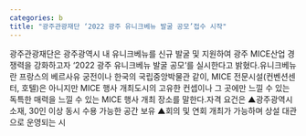 ```yaml
---
categories: b
title: "광주관광재단 ‘2022 광주 유니크베뉴 발굴 공모’접수 시작"
---
```

광주관광재단은 광주광역시 내 유니크베뉴를 신규 발굴 및 지원하여 광주 MICE산업 경쟁력을 강화하고자 ‘2022 광주 유니크베뉴 발굴 공모’를 실시한다고 밝혔다.유니크베뉴란 프랑스의 베르사유 궁전이나 한국의 국립중앙박물관 같이, MICE 전문시설(컨벤션센터, 호텔)은 아니지만 MICE 행사 개최도시의 고유한 컨셉이나 그 곳에만 느낄 수 있는 독특한 매력을 느낄 수 있는 MICE 행사 개최 장소를 말한다.자격 요건은 ▲광주광역시 소재, 30인 이상 동시 수용 가능한 공간 보유 ▲회의 및 연회 개최가 가능하며 상설 대관으로 운영되는 시